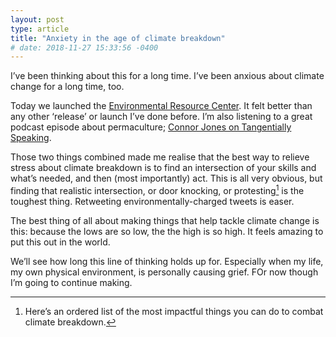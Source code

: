 ```yaml
---
layout: post
type: article
title: "Anxiety in the age of climate breakdown"
# date: 2018-11-27 15:33:56 -0400
---
```


I’ve been thinking about this for a long time. I’ve been anxious about climate change for a long time, too.

Today we launched the [Environmental Resource Center](http://kickstarter.com/environment). It felt better than any other ‘release’ or launch I’ve done before. I’m also listening to a great podcast episode about permaculture; [Connor Jones on Tangentially Speaking](https://itunes.apple.com/us/podcast/tangentially-speaking-with-christopher-ryan/id566908883?mt=2&i=1000424336875).

Those two things combined made me realise that the best way to relieve stress about climate breakdown is to find an intersection of your skills and what’s needed, and then (most importantly) act. This is all very obvious, but finding that realistic intersection, or door knocking, or protesting[^list] is the toughest thing. Retweeting environmentally-charged tweets is easer.

The best thing of all about making things that help tackle climate change is this: because the lows are so low, the the high is so high. It feels amazing to put this out in the world.

We’ll see how long this line of thinking holds up for. Especially when my life, my own physical environment, is personally causing grief. FOr now though I’m going to continue making. 

[^list]: Here’s an ordered list of the most impactful things you can do to combat climate breakdown.